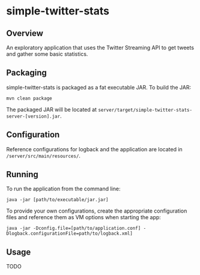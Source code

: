 simple-twitter-stats
====================

Overview
--------

An exploratory application that uses the Twitter Streaming API to get tweets and gather some basic statistics.

Packaging
---------

simple-twitter-stats is packaged as a fat executable JAR. To build the JAR:

    mvn clean package

The packaged JAR will be located at `server/target/simple-twitter-stats-server-[version].jar`.

Configuration
-------------

Reference configurations for logback and the application are located in `/server/src/main/resources/`.

Running
-------

To run the application from the command line:

    java -jar [path/to/executable/jar.jar]

To provide your own configurations, create the appropriate configuration files and reference them as VM options when starting the app:

    java -jar -Dconfig.file=[path/to/application.conf] -Dlogback.configurationFile=path/to/logback.xml] 

Usage
-----

TODO

